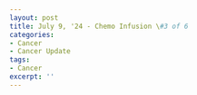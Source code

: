 ```yaml
---
layout: post
title: July 9, '24 - Chemo Infusion \#3 of 6
categories:
- Cancer
- Cancer Update
tags:
- Cancer
excerpt: ''
---
```

